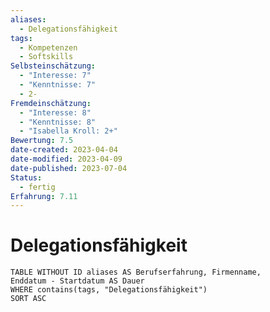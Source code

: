 ```yaml
---
aliases:
  - Delegationsfähigkeit
tags:
  - Kompetenzen
  - Softskills
Selbsteinschätzung:
  - "Interesse: 7"
  - "Kenntnisse: 7"
  - 2-
Fremdeinschätzung:
  - "Interesse: 8"
  - "Kenntnisse: 8"
  - "Isabella Kroll: 2+"
Bewertung: 7.5
date-created: 2023-04-04
date-modified: 2023-04-09
date-published: 2023-07-04
Status:
  - fertig
Erfahrung: 7.11
---
```


# Delegationsfähigkeit

```dataview
TABLE WITHOUT ID aliases AS Berufserfahrung, Firmenname,
Enddatum - Startdatum AS Dauer
WHERE contains(tags, "Delegationsfähigkeit")
SORT ASC
```